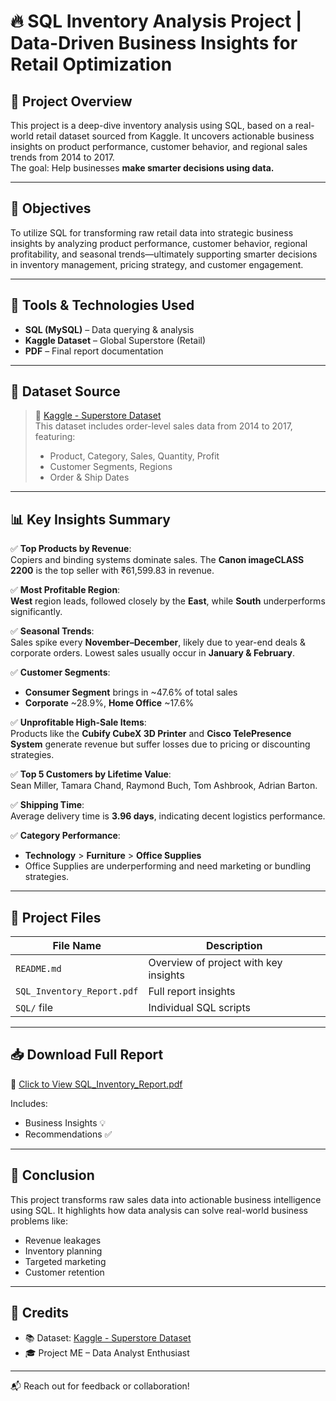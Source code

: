 # 🔥 **SQL Inventory Analysis Project | Data-Driven Business Insights for Retail Optimization**

## 📌 Project Overview

This project is a deep-dive inventory analysis using SQL, based on a real-world retail dataset sourced from Kaggle. It uncovers actionable business insights on product performance, customer behavior, and regional sales trends from 2014 to 2017.  
The goal: Help businesses **make smarter decisions using data.**

---

## 🎯 Objectives

To utilize SQL for transforming raw retail data into strategic business insights by analyzing product performance, customer behavior, regional profitability, and seasonal trends—ultimately supporting smarter decisions in inventory management, pricing strategy, and customer engagement.

---

## 🧰 Tools & Technologies Used

- **SQL (MySQL)** – Data querying & analysis
- **Kaggle Dataset** – Global Superstore (Retail)
- **PDF** – Final report documentation
  

---

## 📂 Dataset Source

> 📌 [Kaggle - Superstore Dataset](https://www.kaggle.com/datasets)  
> This dataset includes order-level sales data from 2014 to 2017, featuring:
> - Product, Category, Sales, Quantity, Profit
> - Customer Segments, Regions
> - Order & Ship Dates

---

## 📊 Key Insights Summary

✅ **Top Products by Revenue**:  
Copiers and binding systems dominate sales. The **Canon imageCLASS 2200** is the top seller with ₹61,599.83 in revenue.

✅ **Most Profitable Region**:  
**West** region leads, followed closely by the **East**, while **South** underperforms significantly.

✅ **Seasonal Trends**:  
Sales spike every **November–December**, likely due to year-end deals & corporate orders. Lowest sales usually occur in **January & February**.

✅ **Customer Segments**:  
- **Consumer Segment** brings in ~47.6% of total sales  
- **Corporate** ~28.9%, **Home Office** ~17.6%

✅ **Unprofitable High-Sale Items**:  
Products like the **Cubify CubeX 3D Printer** and **Cisco TelePresence System** generate revenue but suffer losses due to pricing or discounting strategies.

✅ **Top 5 Customers by Lifetime Value**:  
Sean Miller, Tamara Chand, Raymond Buch, Tom Ashbrook, Adrian Barton.

✅ **Shipping Time**:  
Average delivery time is **3.96 days**, indicating decent logistics performance.

✅ **Category Performance**:  
- **Technology** > **Furniture** > **Office Supplies**  
- Office Supplies are underperforming and need marketing or bundling strategies.

---

## 📄 Project Files

| File Name | Description |
|-----------|-------------|
| `README.md` | Overview of project with key insights |
| `SQL_Inventory_Report.pdf` | Full report  insights |
|  `SQL/` file | Individual SQL scripts  |

---

## 📥 Download Full Report

🔗 [Click to View SQL_Inventory_Report.pdf](SQL_Inventory_Report.pdf)

Includes:
- Business Insights 💡  
- Recommendations ✅

---

## 🧠 Conclusion

This project transforms raw sales data into actionable business intelligence using SQL. It highlights how data analysis can solve real-world business problems like:
- Revenue leakages
- Inventory planning
- Targeted marketing
- Customer retention

---

## 📌 Credits

- 📚 Dataset: [Kaggle - Superstore Dataset](https://www.kaggle.com/datasets)
- 🎓 Project ME – Data Analyst Enthusiast

---
  
📬 Reach out for feedback or collaboration!

